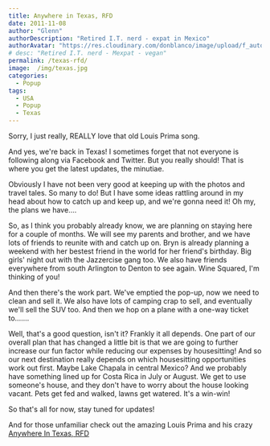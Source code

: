 ```yaml
---
title: Anywhere in Texas, RFD
date: 2011-11-08
author: "Glenn"
authorDescription: "Retired I.T. nerd - expat in Mexico"
authorAvatar: "https://res.cloudinary.com/donblanco/image/upload/f_auto,q_auto/Vagabondians/avatar-small.png"
# desc: "Retired I.T. nerd - Mexpat - vegan"
permalink: /texas-rfd/
image:  /img/texas.jpg
categories:
  - Popup
tags:
  - USA
  - Popup 
  - Texas
---
```

Sorry, I just really, REALLY love that old Louis Prima song. 

And yes, we're back in Texas! I sometimes forget that not everyone is following along via Facebook and Twitter. But you really should! That is where you get the latest updates, the minutiae.

Obviously I have not been very good at keeping up with the photos and travel tales. So many to do! But I have some ideas rattling around in my head about how to catch up and keep up, and we're gonna need it! Oh my, the plans we have....

So, as I think you probably already know, we are planning on staying here for a couple of months. We will see my parents and brother, and we have lots of friends to reunite with and catch up on. Bryn is already planning a weekend with her bestest friend in the world for her friend's birthday. Big girls' night out with the Jazzercise gang too. We also have friends everywhere from south Arlington to Denton to see again. Wine Squared, I'm thinking of you!

And then there's the work part. We've emptied the pop-up, now we need to clean and sell it. We also have lots of camping crap to sell, and eventually we'll sell the SUV too. And then we hop on a plane with a one-way ticket to.......

Well, that's a good question, isn't it? Frankly it all depends. One part of our overall plan that has changed a little bit is that we are going to further increase our fun factor while reducing our expenses by housesitting! And so our next destination really depends on which housesitting opportunities work out first. Maybe Lake Chapala in central Mexico? And we probably have something lined up for Costa Rica in July or August. We get to use someone's house, and they don't have to worry about the house looking vacant. Pets get fed and walked, lawns get watered. It's a win-win!

So that's all for now, stay tuned for updates!

And for those unfamiliar check out the amazing Louis Prima and his crazy <a href="https://www.amazon.com/gp/product/B0013AJBK6/ref=as_li_ss_tl?ie=UTF8&camp=1789&creative=390957&creativeASIN=B0013AJBK6&linkCode=as2&tag=selfservehost-20" target="_blank">Anywhere In Texas, RFD</a>

&nbsp;